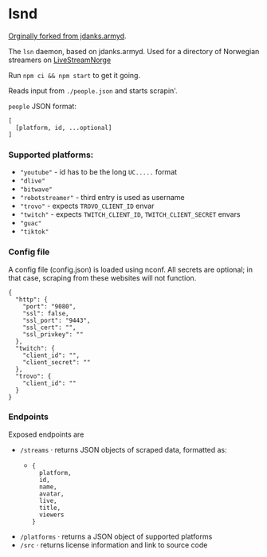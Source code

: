 # lsnd
[Orginally forked from jdanks.armyd](https://github.com/jdanks-army/jdanks.armyd).

The `lsn` daemon, based on jdanks.armyd.
Used for a directory of Norwegian streamers on [LiveStreamNorge](https://livestreamnorge.no)

Run `npm ci && npm start` to get it going.


Reads input from `./people.json` and starts scrapin'.

`people` JSON format:
```
[
  [platform, id, ...optional]
]
```

### Supported platforms:
 - `"youtube"` - id has to be the long `UC.....` format
 - `"dlive"`
 - `"bitwave"`
 - `"robotstreamer"` - third entry is used as username
 - `"trovo"` - expects `TROVO_CLIENT_ID` envar
 - `"twitch"` - expects `TWITCH_CLIENT_ID`, `TWITCH_CLIENT_SECRET` envars
 - `"guac"`
 - `"tiktok"`

### Config file
A config file (config.json) is loaded using nconf.
All secrets are optional; in that case, scraping from these 
websites will not function.

```
{
  "http": {
    "port": "9080",
    "ssl": false,
    "ssl_port": "9443",
    "ssl_cert": "",
    "ssl_privkey": ""
  },
  "twitch": {
    "client_id": "",
    "client_secret": ""
  },
  "trovo": {
    "client_id": ""
  }
}
```


### Endpoints
Exposed endpoints are 
 - `/streams` · returns JSON objects of scraped data, formatted as:
      - ```
        {
          platform,
          id,
          name,
          avatar,
          live,
          title,
          viewers
        }
        ```
 - `/platforms` · returns a JSON object of supported platforms
 - `/src` · returns license information and link to source code
